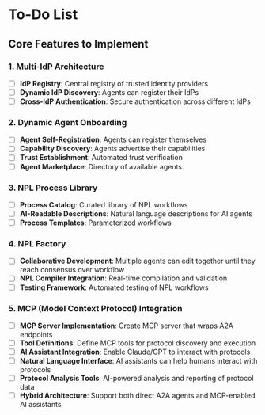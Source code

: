 # To-Do List

##  **Core Features to Implement**

### **1. Multi-IdP Architecture**
- [ ] **IdP Registry**: Central registry of trusted identity providers
- [ ] **Dynamic IdP Discovery**: Agents can register their IdPs
- [ ] **Cross-IdP Authentication**: Secure authentication across different IdPs

### **2. Dynamic Agent Onboarding** 
- [ ] **Agent Self-Registration**: Agents can register themselves
- [ ] **Capability Discovery**: Agents advertise their capabilities
- [ ] **Trust Establishment**: Automated trust verification
- [ ] **Agent Marketplace**: Directory of available agents

### **3. NPL Process Library** 
- [ ] **Process Catalog**: Curated library of NPL workflows
- [ ] **AI-Readable Descriptions**: Natural language descriptions for AI agents
- [ ] **Process Templates**: Parameterized workflows

### **4. NPL Factory** 
- [ ] **Collaborative Development**: Multiple agents can edit together until they reach consensus over workflow
- [ ] **NPL Compiler Integration**: Real-time compilation and validation
- [ ] **Testing Framework**: Automated testing of NPL workflows

### **5. MCP (Model Context Protocol) Integration**
- [ ] **MCP Server Implementation**: Create MCP server that wraps A2A endpoints
- [ ] **Tool Definitions**: Define MCP tools for protocol discovery and execution
- [ ] **AI Assistant Integration**: Enable Claude/GPT to interact with protocols
- [ ] **Natural Language Interface**: AI assistants can help humans interact with protocols
- [ ] **Protocol Analysis Tools**: AI-powered analysis and reporting of protocol data
- [ ] **Hybrid Architecture**: Support both direct A2A agents and MCP-enabled AI assistants
